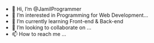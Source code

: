 - 👋 Hi, I’m @JamilProgrammer
- 👀 I’m interested in Programming for Web Development...
- 🌱 I’m currently learning Front-end & Back-end
- 💞️ I’m looking to collaborate on ...
- 📫 How to reach me ...

<!---
JamilProgrammer/JamilProgrammer is a ✨ special ✨ repository because its `README.md` (this file) appears on your GitHub profile.
You can click the Preview link to take a look at your changes.
--->
